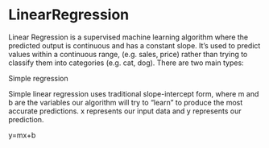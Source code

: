 # LinearRegression

Linear Regression is a supervised machine learning algorithm where the predicted output is continuous and has a constant slope. It’s used to predict values within a continuous range, (e.g. sales, price) rather than trying to classify them into categories (e.g. cat, dog). There are two main types:

Simple regression

Simple linear regression uses traditional slope-intercept form, where m
 and b
 are the variables our algorithm will try to “learn” to produce the most accurate predictions. x
 represents our input data and y
 represents our prediction.

y=mx+b
